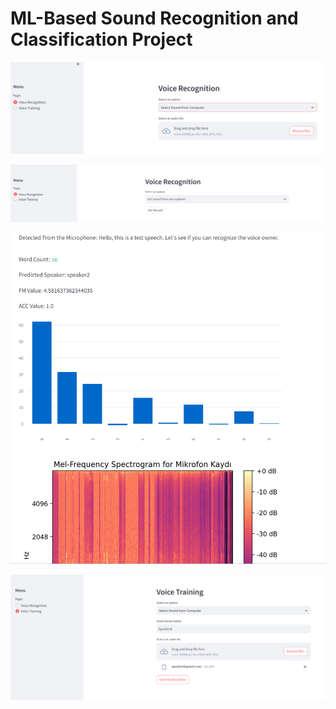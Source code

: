 # ML-Based Sound Recognition and Classification Project

![Screenshot 1](https://github.com/hasan-reis/ML-BasedSoundRecognitionClassificationProject/blob/main/screenshots/Screenshot%202024-05-20%20181434.png?raw=true)

![Screenshot 2](https://github.com/hasan-reis/ML-BasedSoundRecognitionClassificationProject/blob/main/screenshots/Screenshot%202024-05-20%20181522.png?raw=true)

![Screenshot 3](https://github.com/hasan-reis/ML-BasedSoundRecognitionClassificationProject/blob/main/screenshots/Screenshot%202024-05-20%20181826.png?raw=true)

![Screenshot 4](https://github.com/hasan-reis/ML-BasedSoundRecognitionClassificationProject/blob/main/screenshots/Screenshot%202024-05-20%20181947.png?raw=true)

